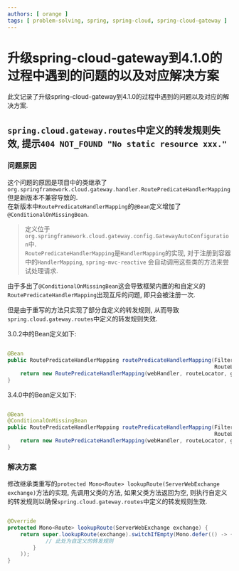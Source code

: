 ```yaml
---
authors: [ orange ]
tags: [ problem-solving, spring, spring-cloud, spring-cloud-gateway ]
---
```


# 升级spring-cloud-gateway到4.1.0的过程中遇到的问题的以及对应解决方案

此文记录了升级spring-cloud-gateway到4.1.0的过程中遇到的问题以及对应的解决方案.

<!--truncate-->

## `spring.cloud.gateway.routes`中定义的转发规则失效, 提示`404 NOT_FOUND "No static resource xxx."`

### 问题原因

这个问题的原因是项目中的类继承了`org.springframework.cloud.gateway.handler.RoutePredicateHandlerMapping`
但是新版本不兼容导致的.<br/>
在新版本中`RoutePredicateHandlerMapping`的`@Bean`定义增加了`@ConditionalOnMissingBean`.<br/>
> 定义位于`org.springframework.cloud.gateway.config.GatewayAutoConfiguration`中.<br/>
> `RoutePredicateHandlerMapping`是`HandlerMapping`的实现, 对于注册到容器中的`HandlerMapping`, `spring-mvc-reactive`
> 会自动调用这些类的方法来尝试处理请求.

由于多出了`@ConditionalOnMissingBean`这会导致框架内置的和自定义的`RoutePredicateHandlerMapping`出现互斥的问题, 即只会被注册一次.

但是由于重写的方法只实现了部分自定义的转发规则, 从而导致`spring.cloud.gateway.routes`中定义的转发规则失效.

3.0.2中的Bean定义如下:

```java

@Bean
public RoutePredicateHandlerMapping routePredicateHandlerMapping(FilteringWebHandler webHandler,
																 RouteLocator routeLocator, GlobalCorsProperties globalCorsProperties, Environment environment) {
	return new RoutePredicateHandlerMapping(webHandler, routeLocator, globalCorsProperties, environment);
}
```

3.4.0中的Bean定义如下:

```java

@Bean
@ConditionalOnMissingBean
public RoutePredicateHandlerMapping routePredicateHandlerMapping(FilteringWebHandler webHandler,
																 RouteLocator routeLocator, GlobalCorsProperties globalCorsProperties, Environment environment) {
	return new RoutePredicateHandlerMapping(webHandler, routeLocator, globalCorsProperties, environment);
}
```

### 解决方案

修改继承类重写的`protected Mono<Route> lookupRoute(ServerWebExchange exchange)`方法的实现, 先调用父类的方法, 如果父类方法返回为空,
则执行自定义的转发规则以确保`spring.cloud.gateway.routes`中定义的转发规则生效.

```java

@Override
protected Mono<Route> lookupRoute(ServerWebExchange exchange) {
	return super.lookupRoute(exchange).switchIfEmpty(Mono.defer(() -> {
			// 此处为自定义的转发规则
		}
	));
}
```